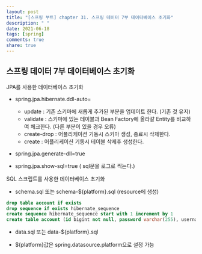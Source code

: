 ```yaml
---
layout: post
title: "[스프링 부트] chapter 31. 스프링 데이터 7부 데이터베이스 초기화"
description: " "
date: 2021-06-18
tags: [spring]
comments: true
share: true
---
```


## 스프링 데이터 7부 데이터베이스 초기화



JPA를 사용한 데이터베이스 초기화

- spring.jpa.hibernate.ddl-auto= 
  - update : 기존 스키마에 새롭게 추가된 부분을 업데이트 한다. (기존 것 유지) 
  - validate : 스키마에 있는 테이블과 Bean Factory에 올라갈 Entity를 비교하여 체크한다. (다른 부분이 있을 경우 오류) 
  - create-drop : 어플리케이션 기동시 스키마 생성, 종료시 삭제한다. 
  - create : 어플리케이션 기동시 테이블 삭제후 생성한다. 

- spring.jpa.generate-dll=true 

- spring.jpa.show-sql=true ( sql문을 로그로 찍는다.) 



SQL 스크립트를 사용한 데이터베이스 초기화 

- schema.sql 또는 schema-${platform}.sql (resource에 생성) 

```sql
drop table account if exists
drop sequence if exists hibernate_sequence
create sequence hibernate_sequence start with 1 increment by 1
create table account (id bigint not null, password varchar(255), username varchar(255), primary key (id))
```

- data.sql 또는 data-${platform}.sql 

- ${platform}값은 spring.datasource.platform으로 설정 가능 

